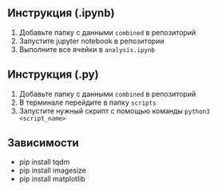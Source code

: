 ## Инструкция (.ipynb)
1. Добавьте папку с данными `combined` в репозиторий
2. Запустите jupyter notebook в репозитории
3. Выполните все ячейки в `analysis.ipynb`

## Инструкция (.py)
1. Добавьте папку с данными `combined` в репозиторий
2. В терминале перейдите в папку `scripts`
3. Запустите нужный скрипт с помощью команды `python3 <script_name>`

## Зависимости
- pip install tqdm
- pip install imagesize
- pip install matplotlib
